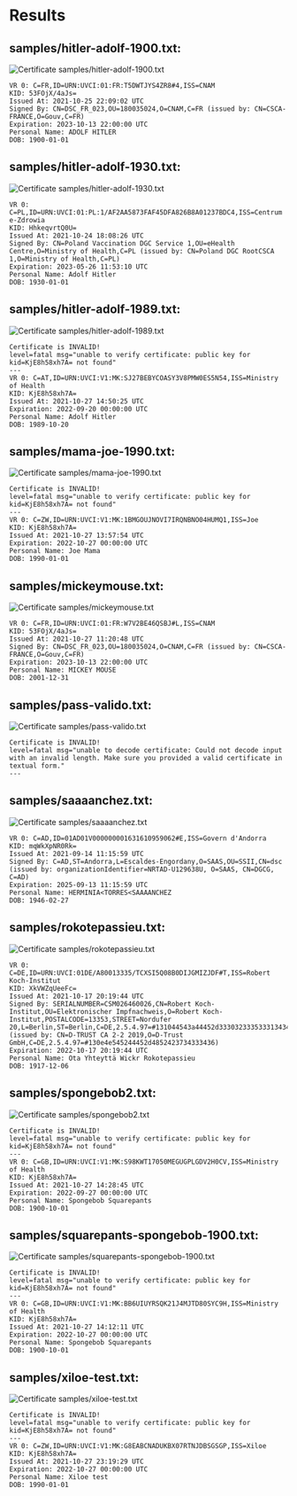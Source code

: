 # Results

## samples/hitler-adolf-1900.txt:

![Certificate samples/hitler-adolf-1900.txt](samples/hitler-adolf-1900.png)

```plain
VR 0: C=FR,ID=URN:UVCI:01:FR:T5DWTJYS4ZR8#4,ISS=CNAM
KID: 53FOjX/4aJs=
Issued At: 2021-10-25 22:09:02 UTC
Signed By: CN=DSC_FR_023,OU=180035024,O=CNAM,C=FR (issued by: CN=CSCA-FRANCE,O=Gouv,C=FR)
Expiration: 2023-10-13 22:00:00 UTC
Personal Name: ADOLF HITLER
DOB: 1900-01-01
```

## samples/hitler-adolf-1930.txt:

![Certificate samples/hitler-adolf-1930.txt](samples/hitler-adolf-1930.png)

```plain
VR 0: C=PL,ID=URN:UVCI:01:PL:1/AF2AA5873FAF45DFA826B8A01237BDC4,ISS=Centrum e-Zdrowia
KID: HhkeqvrtQ0U=
Issued At: 2021-10-24 18:08:26 UTC
Signed By: CN=Poland Vaccination DGC Service 1,OU=eHealth Centre,O=Ministry of Health,C=PL (issued by: CN=Poland DGC RootCSCA 1,O=Ministry of Health,C=PL)
Expiration: 2023-05-26 11:53:10 UTC
Personal Name: Adolf Hitler
DOB: 1930-01-01
```

## samples/hitler-adolf-1989.txt:

![Certificate samples/hitler-adolf-1989.txt](samples/hitler-adolf-1989.png)

```plain
Certificate is INVALID!
level=fatal msg="unable to verify certificate: public key for kid=KjE8h58xh7A= not found"
---
VR 0: C=AT,ID=URN:UVCI:V1:MK:SJ27BEBYCOASY3V8PMW0ES5N54,ISS=Ministry of Health
KID: KjE8h58xh7A=
Issued At: 2021-10-27 14:50:25 UTC
Expiration: 2022-09-20 00:00:00 UTC
Personal Name: Adolf Hitler
DOB: 1989-10-20
```

## samples/mama-joe-1990.txt:

![Certificate samples/mama-joe-1990.txt](samples/mama-joe-1990.png)

```plain
Certificate is INVALID!
level=fatal msg="unable to verify certificate: public key for kid=KjE8h58xh7A= not found"
---
VR 0: C=ZW,ID=URN:UVCI:V1:MK:1BMGOUJNOVI7IRQNBNO04HUMQ1,ISS=Joe
KID: KjE8h58xh7A=
Issued At: 2021-10-27 13:57:54 UTC
Expiration: 2022-10-27 00:00:00 UTC
Personal Name: Joe Mama
DOB: 1990-01-01
```

## samples/mickeymouse.txt:

![Certificate samples/mickeymouse.txt](samples/mickeymouse.png)

```plain
VR 0: C=FR,ID=URN:UVCI:01:FR:W7V2BE46QSBJ#L,ISS=CNAM
KID: 53FOjX/4aJs=
Issued At: 2021-10-27 11:20:48 UTC
Signed By: CN=DSC_FR_023,OU=180035024,O=CNAM,C=FR (issued by: CN=CSCA-FRANCE,O=Gouv,C=FR)
Expiration: 2023-10-13 22:00:00 UTC
Personal Name: MICKEY MOUSE
DOB: 2001-12-31
```

## samples/pass-valido.txt:

![Certificate samples/pass-valido.txt](samples/pass-valido.png)

```plain
Certificate is INVALID!
level=fatal msg="unable to decode certificate: Could not decode input with an invalid length. Make sure you provided a valid certificate in textual form."
---
```

## samples/saaaanchez.txt:

![Certificate samples/saaaanchez.txt](samples/saaaanchez.png)

```plain
VR 0: C=AD,ID=01AD01V000000001631610959062#E,ISS=Govern d'Andorra
KID: mqWkXpNR0Rk=
Issued At: 2021-09-14 11:15:59 UTC
Signed By: C=AD,ST=Andorra,L=Escaldes-Engordany,O=SAAS,OU=SSII,CN=dsc (issued by: organizationIdentifier=NRTAD-U129638U, O=SAAS, CN=DGCG, C=AD)
Expiration: 2025-09-13 11:15:59 UTC
Personal Name: HERMINIA<TORRES<SAAAANCHEZ
DOB: 1946-02-27
```

## samples/rokotepassieu.txt:

![Certificate samples/rokotepassieu.txt](samples/rokotepassieu.png)

```plain
VR 0: C=DE,ID=URN:UVCI:01DE/A80013335/TCXSI5Q08B0DIJGMIZJDF#T,ISS=Robert Koch-Institut
KID: XkVWZqUeeFc=
Issued At: 2021-10-17 20:19:44 UTC
Signed By: SERIALNUMBER=CSM026460026,CN=Robert Koch-Institut,OU=Elektronischer Impfnachweis,O=Robert Koch-Institut,POSTALCODE=13353,STREET=Nordufer 20,L=Berlin,ST=Berlin,C=DE,2.5.4.97=#131044543a44452d33303233353331343435 (issued by: CN=D-TRUST CA 2-2 2019,O=D-Trust GmbH,C=DE,2.5.4.97=#130e4e545244452d4852423734333436)
Expiration: 2022-10-17 20:19:44 UTC
Personal Name: Ota Yhteyttä Wickr Rokotepassieu
DOB: 1917-12-06
```

## samples/spongebob2.txt:

![Certificate samples/spongebob2.txt](samples/spongebob2.png)

```plain
Certificate is INVALID!
level=fatal msg="unable to verify certificate: public key for kid=KjE8h58xh7A= not found"
---
VR 0: C=GB,ID=URN:UVCI:V1:MK:S98KWT17050MEGUGPLGDV2H0CV,ISS=Ministry of Health
KID: KjE8h58xh7A=
Issued At: 2021-10-27 14:28:45 UTC
Expiration: 2022-09-27 00:00:00 UTC
Personal Name: Spongebob Squarepants
DOB: 1900-10-01
```

## samples/squarepants-spongebob-1900.txt:

![Certificate samples/squarepants-spongebob-1900.txt](samples/squarepants-spongebob-1900.png)

```plain
Certificate is INVALID!
level=fatal msg="unable to verify certificate: public key for kid=KjE8h58xh7A= not found"
---
VR 0: C=GB,ID=URN:UVCI:V1:MK:BB6UIUYRSQK21J4MJTD80SYC9H,ISS=Ministry of Health
KID: KjE8h58xh7A=
Issued At: 2021-10-27 14:12:11 UTC
Expiration: 2022-10-27 00:00:00 UTC
Personal Name: Spongebob Squarepants
DOB: 1900-10-01
```

## samples/xiloe-test.txt:

![Certificate samples/xiloe-test.txt](samples/xiloe-test.png)

```plain
Certificate is INVALID!
level=fatal msg="unable to verify certificate: public key for kid=KjE8h58xh7A= not found"
---
VR 0: C=ZW,ID=URN:UVCI:V1:MK:G8EABCNADUKBX07RTNJDBSGSGP,ISS=Xiloe
KID: KjE8h58xh7A=
Issued At: 2021-10-27 23:19:29 UTC
Expiration: 2022-10-27 00:00:00 UTC
Personal Name: Xiloe test
DOB: 1990-01-01
```
